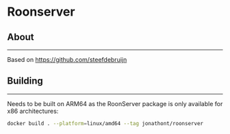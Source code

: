 # Roonserver

## About
---
Based on https://github.com/steefdebruijn

## Building
---

Needs to be built on ARM64 as the RoonServer package is only available for x86 architectures:

```bash
docker build . --platform=linux/amd64 --tag jonathont/roonserver
```
